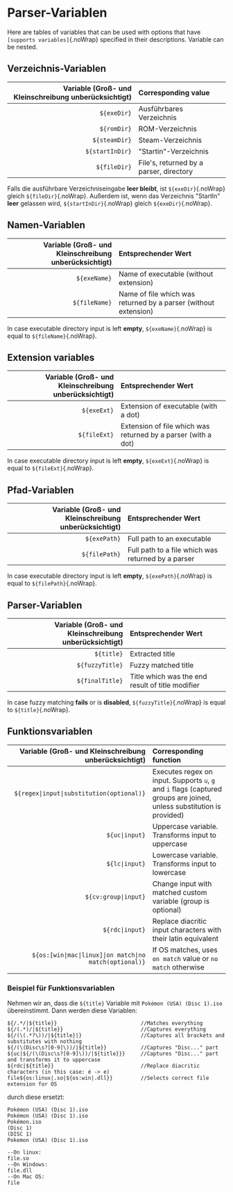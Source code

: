 # Parser-Variablen

Here are tables of variables that can be used with options that have `[supports variables]`{.noWrap} specified in their descriptions. Variable can be nested.

## Verzeichnis-Variablen

| Variable (Groß- und Kleinschreibung unberücksichtigt) | Corresponding value                     |
| -----------------------------------------------------:|:--------------------------------------- |
|                                           `${exeDir}` | Ausführbares Verzeichnis                |
|                                           `${romDir}` | ROM-Verzeichnis                         |
|                                         `${steamDir}` | Steam-Verzeichnis                       |
|                                       `${startInDir}` | "Startin"-Verzeichnis                   |
|                                          `${fileDir}` | File's, returned by a parser, directory |

Falls die ausführbare Verzeichniseingabe **leer bleibt**, ist `${exeDir}`{.noWrap} gleich `${fileDir}`{.noWrap}. Außerdem ist, wenn das Verzeichnis "StartIn" **leer** gelassen wird, `${startInDir}`{.noWrap} gleich `${exeDir}`{.noWrap}.

## Namen-Variablen

| Variable (Groß- und Kleinschreibung unberücksichtigt) | Entsprechender Wert                                             |
| -----------------------------------------------------:|:--------------------------------------------------------------- |
|                                          `${exeName}` | Name of executable (without extension)                          |
|                                         `${fileName}` | Name of file which was returned by a parser (without extension) |

In case executable directory input is left **empty**, `${exeName}`{.noWrap} is equal to `${fileName}`{.noWrap}.

## Extension variables

| Variable (Groß- und Kleinschreibung unberücksichtigt) | Entsprechender Wert                                           |
| -----------------------------------------------------:|:------------------------------------------------------------- |
|                                           `${exeExt}` | Extension of executable (with a dot)                          |
|                                          `${fileExt}` | Extension of file which was returned by a parser (with a dot) |

In case executable directory input is left **empty**, `${exeExt}`{.noWrap} is equal to `${fileExt}`{.noWrap}.

## Pfad-Variablen

| Variable (Groß- und Kleinschreibung unberücksichtigt) | Entsprechender Wert                                |
| -----------------------------------------------------:|:-------------------------------------------------- |
|                                          `${exePath}` | Full path to an executable                         |
|                                         `${filePath}` | Full path to a file which was returned by a parser |

In case executable directory input is left **empty**, `${exePath}`{.noWrap} is equal to `${filePath}`{.noWrap}.

## Parser-Variablen

| Variable (Groß- und Kleinschreibung unberücksichtigt) | Entsprechender Wert                              |
| -----------------------------------------------------:|:------------------------------------------------ |
|                                            `${title}` | Extracted title                                  |
|                                       `${fuzzyTitle}` | Fuzzy matched title                              |
|                                       `${finalTitle}` | Title which was the end result of title modifier |

In case fuzzy matching **fails** or is **disabled**, `${fuzzyTitle}`{.noWrap} is equal to `${title}`{.noWrap}.

## Funktionsvariablen

|       Variable (Groß- und Kleinschreibung unberücksichtigt) | Corresponding function                                                                                                 |
| -----------------------------------------------------------:|:---------------------------------------------------------------------------------------------------------------------- |
|                 `${regex\|input\|substitution(optional)}` | Executes regex on input. Supports `u`, `g` and `i` flags (captured groups are joined, unless substitution is provided) |
|                                             `${uc\|input}` | Uppercase variable. Transforms input to uppercase                                                                      |
|                                             `${lc\|input}` | Lowercase variable. Transforms input to lowercase                                                                      |
|                                       `${cv:group\|input}` | Change input with matched custom variable (group is optional)                                                          |
|                                            `${rdc\|input}` | Replace diacritic input characters with their latin equivalent                                                         |
| `${os:[win\|mac\|linux]\|on match\|no match(optional)}` | If OS matches, uses `on match` value or `no match` otherwise                                                           |

### Beispiel für Funktionsvariablen

Nehmen wir an, dass die `${title}` Variable mit `Pokémon (USA) (Disc 1).iso` übereinstimmt. Dann werden diese Variablen:
```
${/.*/|${title}}                           //Matches everything
${/(.*)/|${title}}                         //Captures everything
${/(\(.*?\))/|${title}|}                   //Captures all brackets and substitutes with nothing
${/(\(Disc\s?[0-9]\))/|${title}}           //Captures "Disc..." part
${uc|${/(\(Disc\s?[0-9]\))/|${title}}}     //Captures "Disc..." part and transforms it to uppercase
${rdc|${title}}                            //Replace diacritic characters (in this case: é -> e)
file${os:linux|.so|${os:win|.dll}}         //Selects correct file extension for OS
```
durch diese ersetzt:
```
Pokémon (USA) (Disc 1).iso
Pokémon (USA) (Disc 1).iso
Pokémon.iso
(Disc 1)
(DISC 1)
Pokemon (USA) (Disc 1).iso

--On linux:
file.so
--On Windows:
file.dll
--On Mac OS:
file
```
